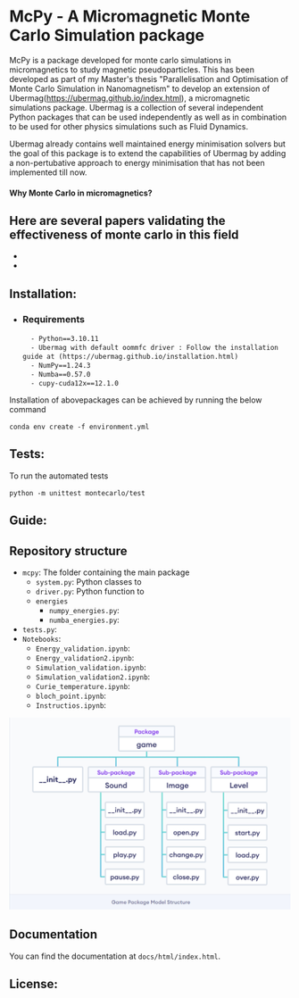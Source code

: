 # McPy - A Micromagnetic Monte Carlo Simulation package

McPy is a package developed for monte carlo simulations in micromagnetics to study magnetic pseudoparticles. This has been developed as part of my Master's thesis "Parallelisation and Optimisation of Monte Carlo Simulation in Nanomagnetism" to develop an extension of Ubermag(https://ubermag.github.io/index.html), a micromagnetic simulations package. Ubermag is a collection of several independent Python packages that can be used independently as well as in combination to be used for other physics simulations such as Fluid Dynamics.

Ubermag already contains well maintained energy minimisation solvers but the goal of this package is to extend the capabilities of Ubermag by adding a non-pertubative approach to energy minimisation that has not been implemented till now.

#### Why Monte Carlo in micromagnetics?

Here are several papers validating the effectiveness of monte carlo in this field
 - 
 - 
 - 

## Installation:
- ### Requirements
        - Python==3.10.11
        - Ubermag with default oommfc driver : Follow the installation guide at (https://ubermag.github.io/installation.html)
        - NumPy==1.24.3
        - Numba==0.57.0
        - cupy-cuda12x==12.1.0

Installation of abovepackages can be achieved by running the below command

```
conda env create -f environment.yml

```


## Tests:
To run the automated tests

```
python -m unittest montecarlo/test
```

## Guide:

## Repository structure
- `mcpy`: The folder containing the main package
    - `system.py`: Python classes to 
    - `driver.py`: Python function to
    - `energies`
        - `numpy_energies.py`:
        - `numba_energies.py`:
- `tests.py`:
- `Notebooks`:
    - `Energy_validation.ipynb`: 
    - `Energy_validation2.ipynb`:
    - `Simulation_validation.ipynb`:
    - `Simulation_validation2.ipynb`:
    - `Curie_temperature.ipynb`:
    - `bloch_point.ipynb`:
    - `Instructios.ipynb`:

![Project Structure](images/project%20structure.png)

## Documentation
You can find the documentation at `docs/html/index.html`. 


## License:



